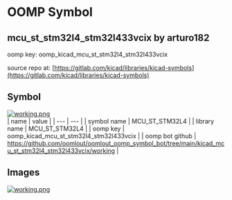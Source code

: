 # OOMP Symbol  
## mcu_st_stm32l4_stm32l433vcix  by arturo182  
  
oomp key: oomp_kicad_mcu_st_stm32l4_stm32l433vcix  
  
source repo at: [https://gitlab.com/kicad/libraries/kicad-symbols](https://gitlab.com/kicad/libraries/kicad-symbols)  
## Symbol  
  
[![working.png](working_600.png)](working.png)  
| name | value | 
| --- | --- | 
| symbol name | MCU_ST_STM32L4 | 
| library name | MCU_ST_STM32L4 | 
| oomp key | oomp_kicad_mcu_st_stm32l4_stm32l433vcix | 
| oomp bot github | https://github.com/oomlout/oomlout_oomp_symbol_bot/tree/main/kicad_mcu_st_stm32l4_stm32l433vcix/working | 
## Images  
  
[![working.png](working_140.png)](working.png)  
